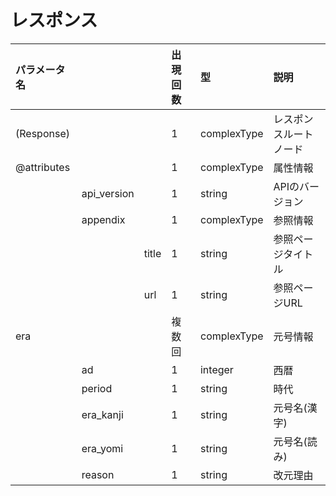 # レスポンス

| パラメータ名  |   |   | 出現回数 | 型 | 説明 |
|:-----------|:------------|:-------------|:-----------|:------------|:-------------|
| (Response) |  |  | 1 | complexType | レスポンスルートノード |
| @attributes |  |  | 1 | complexType | 属性情報 |
|  | api_version |  | 1 | string | APIのバージョン |
|  | appendix |  | 1 | complexType | 参照情報 |
|  |  | title | 1 | string | 参照ページタイトル |
|  |  | url | 1 | string | 参照ページURL |
| era |  | | 複数回 | complexType | 元号情報 |
|  | ad | | 1 | integer | 西暦 |
|  | period | | 1 | string | 時代 |
|  | era_kanji | | 1 | string | 元号名(漢字) |
|  | era_yomi | | 1 | string | 元号名(読み) |
|  | reason | | 1 | string | 改元理由 |
